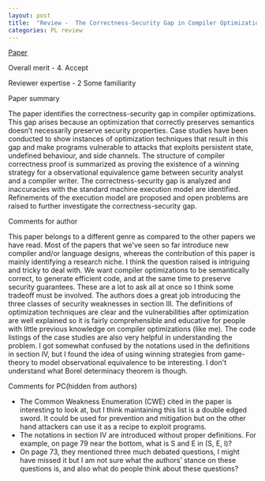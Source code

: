 ```yaml
---
layout: post
title:  "Review -  The Correctness-Security Gap in Compiler Optimization"
categories: PL review
---
```


[Paper](https://dl.acm.org/doi/10.5555/2867541.2867769)


Overall merit - 4. Accept

Reviewer expertise - 2 Some familiarity

Paper summary

The paper identifies the correctness-security gap in compiler optimizations. This gap arises because an optimization that correctly preserves semantics doesn’t necessarily preserve security properties. Case studies have been conducted to show instances of optimization techniques that result in this gap and make programs vulnerable to attacks that exploits persistent state, undefined behaviour, and side channels. The structure of compiler correctness proof is summarized as proving the existence of a winning strategy for a observational equivalence game between security analyst and a compiler writer. The correctness-security gap is analyzed and inaccuracies with the standard machine execution model are identified. Refinements of the execution model are proposed and open problems are raised to further investigate the correctness-security gap.

Comments for author

This paper belongs to a different genre as compared to the other papers we have read. Most of the papers that we've seen so far introduce new compiler and/or language designs, whereas the contribution of this paper is mainly identifying a research niche. I think the question raised is intriguing and tricky to deal with. We want compiler optimizations to be semantically correct, to generate efficient code, and at the same time to preserve security guarantees. These are a lot to ask all at once so I think some tradeoff must be involved. The authors does a great job introducing the three classes of security weaknesses in section III. The definitions of optimization techniques are clear and the vulnerabilities after optimization are well explained so it is fairly comprehensible and educative for people with little previous knowledge on compiler optimizations (like me). The code listings of the case studies are also very helpful in understanding the problem. I got somewhat confused by the notations used in the definitions in section IV, but I found the idea of using winning strategies from game-theory to model observational equivalence to be interesting. I don't understand what Borel determinacy theorem is though.

Comments for PC(hidden from authors)

* The Common Weakness Enumeration (CWE) cited in the paper is interesting to look at, but I think maintaining this list is a double edged sword. It could be used for prevention and mitigation but on the other hand attackers can use it as a recipe to exploit programs.
* The notations in section IV are introduced without proper definitions. For example, on page 79 near the bottom, what is S and E in (S, E, l)?
* On page 73, they mentioned three much debated questions, I might have missed it but I am not sure what the authors’ stance on these questions is, and also what do people think about these questions?
